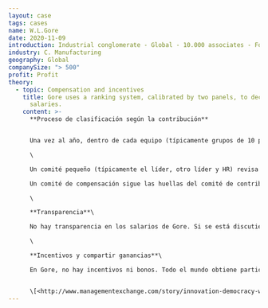 ```yaml
---
layout: case
tags: cases
name: W.L.Gore
date: 2020-11-09
introduction: Industrial conglomerate - Global - 10.000 associates - For Profit
industry: C. Manufacturing
geography: Global
companySize: "> 500"
profit: Profit
theory:
  - topic: Compensation and incentives
    title: Gore uses a ranking system, calibrated by two panels, to decide on
      salaries.
    content: >-
      **Proceso de clasificación según la contribución**


      Una vez al año, dentro de cada equipo (típicamente grupos de 10 personas en aproximadamente la misma función), todos clasifican a los demás de 1 a 9 (contrario a Holacracy, no se clasifican en la lista) en función de su futuro pasado y esperado contribución. El proceso ha sido automatizado, y en las formas, la gente puede agregar un comentario al lado de cada persona, y además evaluar si son un "ajuste de cultura alta" o "ajuste de cultura baja".\

      \

      Un comité pequeño (típicamente el líder, otro líder y HR) revisa los resultados agregados en gran detalle, y en su discusión pueden cambiar el orden. Digamos que John termina en el segundo lugar de la lista agregada, pero que se siente demasiado alto, y el miembro del comité sospecha que realmente es un voto de lealtad. Ellos pueden decidir mover a John hasta el número 4. Cuando el comité está hecho, cada patrocinador comparte comentarios con su persona. Nunca el lugar exacto en el rango. Pero "en la parte superior", "medio" y "inferior". (Si una persona está en la parte inferior por un tiempo, la discusión va a suceder: ¿otro rol al que se adapte mejor? ¿Necesita formación o debe salir de la empresa?) **Proceso de compensación**\

      Un comité de compensación sigue las huellas del comité de contribuciones. Se traza la curva de salario de las 10 personas que fueron clasificados y ver si los salarios están en consonancia con la contribución. Si es necesario, el comité hará los cambios apropiados. \

      \

      **Transparencia**\

      No hay transparencia en los salarios de Gore. Si se está discutiendo el salario de una persona en el comité, él o ella no verá los datos que pertenecen a él o ella. \

      \

      **Incentivos y compartir ganancias**\

      En Gore, no hay incentivos ni bonos. Todo el mundo obtiene participaciones en la empresa como parte de la participación en los beneficios. Por ejemplo, alguien que gana £ 50K en salario en el Reino Unido podría hacer un adicional de £ 5K en acciones. La participación en los beneficios es proporcional al salario base (se calcula sobre la base del salario de este año y el salario de los últimos 3 años en alguna fórmula). Así que si su unidad pierde mucho dinero o hace mucho, no cambia la participación en los beneficios, para reforzar el mantra "todo en el mismo barco". \[7] 


      \[<http://www.managementexchange.com/story/innovation-democracy-wl-gores-original-management-model> and personal interview Frederic Laloux with Gore leader, April 2015]
---
```

